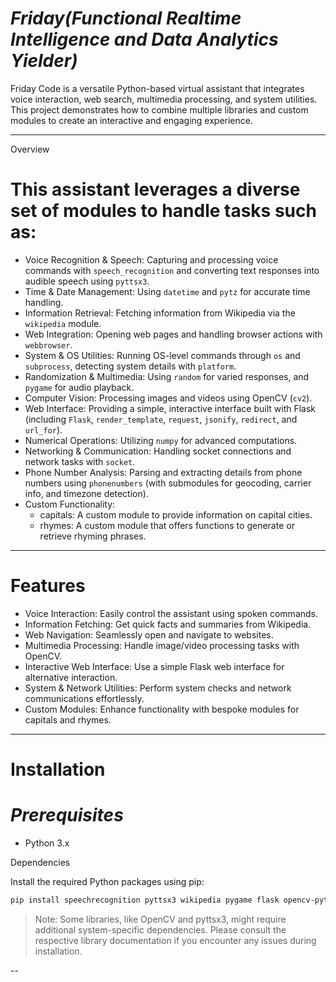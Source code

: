 # *Friday(Functional Realtime Intelligence and Data Analytics Yielder)*

Friday Code is a versatile Python-based virtual assistant that integrates voice interaction, web search, multimedia processing, and system utilities. This project demonstrates how to combine multiple libraries and custom modules to create an interactive and engaging experience.

---

 Overview

# This assistant leverages a diverse set of modules to handle tasks such as:
- Voice Recognition & Speech: Capturing and processing voice commands with `speech_recognition` and converting text responses into audible speech using `pyttsx3`.
- Time & Date Management: Using `datetime` and `pytz` for accurate time handling.
- Information Retrieval: Fetching information from Wikipedia via the `wikipedia` module.
- Web Integration: Opening web pages and handling browser actions with `webbrowser`.
- System & OS Utilities: Running OS-level commands through `os` and `subprocess`, detecting system details with `platform`.
- Randomization & Multimedia: Using `random` for varied responses, and `pygame` for audio playback.
- Computer Vision: Processing images and videos using OpenCV (`cv2`).
- Web Interface: Providing a simple, interactive interface built with Flask (including `Flask`, `render_template`, `request`, `jsonify`, `redirect`, and `url_for`).
- Numerical Operations: Utilizing `numpy` for advanced computations.
- Networking & Communication: Handling socket connections and network tasks with `socket`.
- Phone Number Analysis: Parsing and extracting details from phone numbers using `phonenumbers` (with submodules for geocoding, carrier info, and timezone detection).
- Custom Functionality:  
  - capitals: A custom module to provide information on capital cities.  
  - rhymes: A custom module that offers functions to generate or retrieve rhyming phrases.

---

 # Features

- Voice Interaction: Easily control the assistant using spoken commands.
- Information Fetching: Get quick facts and summaries from Wikipedia.
- Web Navigation: Seamlessly open and navigate to websites.
- Multimedia Processing: Handle image/video processing tasks with OpenCV.
- Interactive Web Interface: Use a simple Flask web interface for alternative interaction.
- System & Network Utilities: Perform system checks and network communications effortlessly.
- Custom Modules: Enhance functionality with bespoke modules for capitals and rhymes.

---

 # Installation

 # *Prerequisites*

- Python 3.x

 Dependencies

Install the required Python packages using pip:

```bash
pip install speechrecognition pyttsx3 wikipedia pygame flask opencv-python numpy phonenumbers pytz
```

> Note: Some libraries, like OpenCV and pyttsx3, might require additional system-specific dependencies. Please consult the respective library documentation if you encounter any issues during installation.

--

